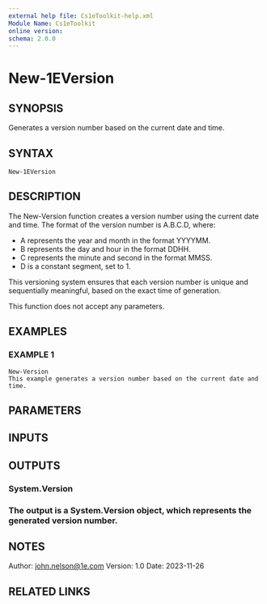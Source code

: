 ```yaml
---
external help file: Cs1eToolkit-help.xml
Module Name: Cs1eToolkit
online version:
schema: 2.0.0
---
```


# New-1EVersion

## SYNOPSIS
Generates a version number based on the current date and time.

## SYNTAX

```
New-1EVersion
```

## DESCRIPTION
The New-Version function creates a version number using the current date and time.
The format of the version number is A.B.C.D, where:
- A represents the year and month in the format YYYYMM.
- B represents the day and hour in the format DDHH.
- C represents the minute and second in the format MMSS.
- D is a constant segment, set to 1.

This versioning system ensures that each version number is unique and sequentially 
meaningful, based on the exact time of generation.

This function does not accept any parameters.

## EXAMPLES

### EXAMPLE 1
```
New-Version
This example generates a version number based on the current date and time.
```

## PARAMETERS

## INPUTS

## OUTPUTS

### System.Version
### The output is a System.Version object, which represents the generated version number.
## NOTES
Author: john.nelson@1e.com
Version: 1.0
Date: 2023-11-26

## RELATED LINKS
